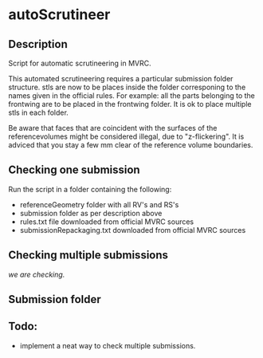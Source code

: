 # autoScrutineer

## Description 
Script for automatic scrutineering in MVRC.

This automated scrutineering requires a particular submission folder structure. stls are now to be places inside the folder corresponing to the names given in the official rules. For example: all the parts belonging to the frontwing are to be placed in the frontwing folder. It is ok to place multiple stls in each folder.  

Be aware that faces that are coincident with the surfaces of the referencevolumes might be considered illegal, due to "z-flickering". It is adviced that you stay a few mm clear of the reference volume boundaries. 

## Checking one submission
Run the script in a folder containing the following: 
* referenceGeometry folder with all RV's and RS's
* submission folder as per description above 
* rules.txt file downloaded from official MVRC sources
* submissionRepackaging.txt downloaded from official MVRC sources 

## Checking multiple submissions
_we are checking._ 

## Submission folder

## Todo: 
* implement a neat way to check multiple submissions. 
